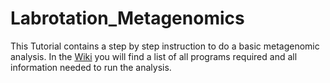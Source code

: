 # Labrotation_Metagenomics

This Tutorial contains a step by step instruction to do a basic metagenomic analysis.
In the [Wiki](https://github.com/mmaeke/Labrotation_Metagenomics/wiki/Introduction) you will find a list of all programs required and all information needed to run the analysis.
